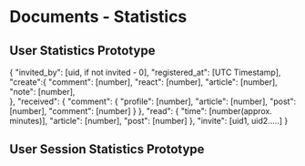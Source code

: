 # Documents - Statistics

## User Statistics Prototype
{
	"invited_by": [uid, if not invited - 0],
	"registered_at": [UTC Timestamp],
	"create":{
		"comment": [number],
		"react": [number],
		"article": [number],
		"note": [number],	
	},
	"received": {
		"comment": {
			"profile": [number],
			"article": [number],
			"post": [number],
			"comment": [number]
		}
	},
	"read": {
		"time": [number(approx. minutes)],
		"article": [number],
		"post": [number]
	},
	"invite": [uid1, uid2.....]
}

## User Session Statistics Prototype
